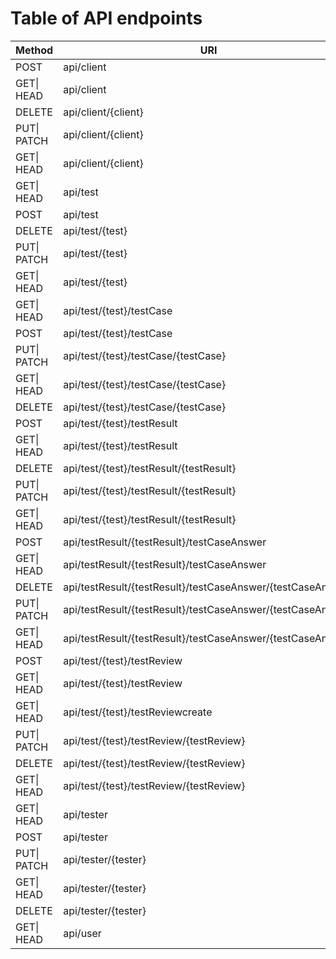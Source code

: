 # Table of API endpoints

| Method           | URI                             | Action                                              | Middleware                           |
|------------------|---------------------------------|-----------------------------------------------------|---------------------------------------|
| POST             | api/client                       | Controllers\API\ClientController@store              | api,guest                             |
| GET\| HEAD    | api/client                       | Controllers\API\ClientController@index              | api,auth:client                       |
| DELETE           | api/client/{client}              | Controllers\API\ClientController@destroy            | api,auth:client                       |
| PUT\| PATCH   | api/client/{client}              | Controllers\API\ClientController@update             | api,auth:client                       |
| GET\| HEAD    | api/client/{client}              | Controllers\API\ClientController@show               | api,auth:client                       |
| GET\| HEAD    | api/test                         | Controllers\API\TestController@index                | api,auth:api,scope:tester,client      |
| POST             | api/test                         | Controllers\API\TestController@store                | api,auth:api,scope:client             |
| DELETE           | api/test/{test}                  | Controllers\API\TestController@destroy              | api,auth:api,scope:client             |
| PUT\| PATCH   | api/test/{test}                  | Controllers\API\TestController@update               | api,auth:api,scope:client             |
| GET\| HEAD    | api/test/{test}                  | Controllers\API\TestController@show                 | api,auth:api,scope:client,tester      |
| GET\| HEAD    | api/test/{test}/testCase         | Controllers\API\TestCaseController@index           | api,auth:api,scope:tester,client      |
| POST             | api/test/{test}/testCase         | Controllers\API\TestCaseController@store           | api,auth:api,scope:client             |
| PUT\| PATCH   | api/test/{test}/testCase/{testCase}| Controllers\API\TestCaseController@update         | api,auth:api,scope:client             |
| GET\| HEAD    | api/test/{test}/testCase/{testCase}| Controllers\API\TestCaseController@show           | api,auth:api,scope:client,tester      |
| DELETE           | api/test/{test}/testCase/{testCase}| Controllers\API\TestCaseController@destroy        | api,auth:api,scope:client             |
| POST             | api/test/{test}/testResult        | Controllers\API\TestResultsController@store        | api,auth:tester,auth:client,scope:tester,client|
| GET\| HEAD    | api/test/{test}/testResult        | Controllers\API\TestResultsController@index        | api,auth:tester,auth:client,scope:tester,client|
| DELETE           | api/test/{test}/testResult/{testResult}| Controllers\API\TestResultsController@destroy   | api,auth:tester,auth:client,scope:tester,client|
| PUT\| PATCH   | api/test/{test}/testResult/{testResult}| Controllers\API\TestResultsController@update    | api,auth:tester,auth:client,scope:tester,client|
| GET\| HEAD    | api/test/{test}/testResult/{testResult}| Controllers\API\TestResultsController@show      | api,auth:tester,auth:client,scope:tester,client|
| POST             | api/testResult/{testResult}/testCaseAnswer| Controllers\API\TestCaseAnswerController@store | api,auth:api,scope:tester              |
| GET\| HEAD    | api/testResult/{testResult}/testCaseAnswer| Controllers\API\TestCaseAnswerController@index | api,auth:api,scope:tester,client       |
| DELETE           | api/testResult/{testResult}/testCaseAnswer/{testCaseAnswer}| Controllers\API\TestCaseAnswerController@destroy| api,auth:api,scope:tester              |
| PUT\| PATCH   | api/testResult/{testResult}/testCaseAnswer/{testCaseAnswer}| Controllers\API\TestCaseAnswerController@update | api,auth:api,scope:tester              |
| GET\| HEAD    | api/testResult/{testResult}/testCaseAnswer/{testCaseAnswer}| Controllers\API\TestCaseAnswerController@show | api,auth:api,scope:client,tester      |
| POST             | api/test/{test}/testReview        | Controllers\API\TestReviewController@store        | api,auth:api,scope:client              |
| GET\| HEAD    | api/test/{test}/testReview        | Controllers\API\TestReviewController@index        | api,auth:api,scope:client              |
| GET\| HEAD    | api/test/{test}/testReviewcreate  | Controllers\API\TestReviewController@create       | api                                   |
| PUT\| PATCH   | api/test/{test}/testReview/{testReview}| Controllers\API\TestReviewController@update   | api,auth:api,scope:client              |
| DELETE           | api/test/{test}/testReview/{testReview}| Controllers\API\TestReviewController@destroy  | api,auth:api,scope:client              |
| GET\| HEAD    | api/test/{test}/testReview/{testReview}| Controllers\API\TestReviewController@show    | api,auth:api,scope:client              |
| GET\| HEAD    | api/tester                       | Controllers\API\TesterController@index             | api,auth:tester                        |
| POST             | api/tester                       | Controllers\API\TesterController@store             | api,guest                              |
| PUT\| PATCH   | api/tester/{tester}               | Controllers\API\TesterController@update            | api,auth:tester                        |
| GET\| HEAD    | api/tester/{tester}               | Controllers\API\TesterController@show              | api,auth:tester                        |
| DELETE           | api/tester/{tester}               | Controllers\API\TesterController@destroy           | api,auth:tester                        |
| GET\| HEAD    | api/user                         | Closure                                             | api                                   |
